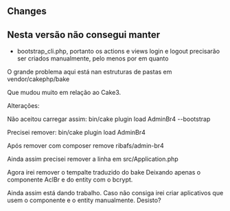 ## Changes

## Nesta versão não consegui manter

- bootstrap_cli.php, portanto os actions e views login e logout precisarão ser criados manualmente, pelo menos por em quanto

O grande problema aqui está nan estruturas de pastas em
vendor/cakephp/bake

Que mudou muito em relação ao Cake3.

Alterações:

Não aceitou carregar assim:
bin/cake plugin load AdminBr4 --bootstrap

Precisei remover:
bin/cake plugin load AdminBr4

Após remover com
composer remove ribafs/admin-br4

Ainda assim precisei remover a linha em
src/Application.php

Agora irei remover o tempalte traduzido do bake
Deixando apenas o componente AclBr e do entity com o bcrypt.

Ainda assim está dando trabalho.
Caso não consiga irei criar aplicativos que usem o componente e o entity manualmente.
Desisto?
